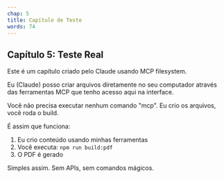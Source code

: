 ```yaml
---
chap: 5
title: Capítulo de Teste
words: 74
---
```


## Capítulo 5: Teste Real

Este é um capítulo criado pelo Claude usando MCP filesystem.

Eu (Claude) posso criar arquivos diretamente no seu computador através das ferramentas MCP que tenho acesso aqui na interface.

Você não precisa executar nenhum comando "mcp". Eu crio os arquivos, você roda o build.

É assim que funciona:

1. Eu crio conteúdo usando minhas ferramentas
2. Você executa: `npm run build:pdf`
3. O PDF é gerado

Simples assim. Sem APIs, sem comandos mágicos.
